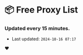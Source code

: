 # :package: Free Proxy List
### Updated every 15 minutes.

- Last updated: `2024-10-16 07:17`

:heart:
